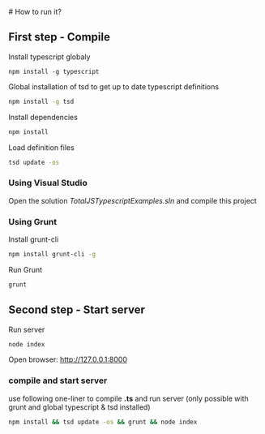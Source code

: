 # How to run it?

## First step - Compile

Install typescript globaly
```
npm install -g typescript 
```

Global installation of tsd to get up to date typescript definitions
``` bash
npm install -g tsd
```

Install dependencies
``` bash
npm install
```

Load definition files
``` bash
tsd update -os
```

### Using Visual Studio

Open the solution _TotalJSTypescriptExamples.sln_ and compile this project

### Using Grunt

Install grunt-cli
``` bash
npm install grunt-cli -g
```

Run Grunt
``` bash
grunt
```


## Second step - Start server

Run server
``` bash
node index
```

Open browser: <http://127.0.0.1:8000>


### compile and start server

use following one-liner to compile **.ts** and run server (only possible with grunt and global typescript & tsd installed)
``` bash
npm install && tsd update -os && grunt && node index
```

